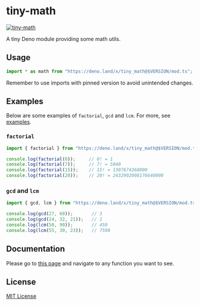 # tiny-math
[![tiny-math](https://shield.deno.dev/x/tiny_math)](https://deno.land/x/tiny_math)

A tiny Deno module providing some math utils.

## Usage

```ts
import * as math from "https://deno.land/x/tiny_math@$VERSION/mod.ts";
```

Remember to use imports with pinned version to avoid unintended changes.

## Examples

Below are some examples of `factorial`, `gcd` and `lcm`. For more, see [examples](./examples/).

### `factorial`

```ts
import { factorial } from "https://deno.land/x/tiny_math@$VERSION/mod.ts";

console.log(factorial(0));     // 0! = 1
console.log(factorial(7));     // 7! = 5040
console.log(factorial(15));    // 15! = 1307674368000
console.log(factorial(20));    // 20! = 2432902008176640000
```

### `gcd` and `lcm`

```ts
import { gcd, lcm } from "https://deno.land/x/tiny_math@$VERSION/mod.ts";

console.log(gcd(27, 60));       // 3
console.log(gcd(24, 32, 21));   // 1
console.log(lcm(50, 90));       // 450
console.log(lcm(55, 30, 23));   // 7590
```

## Documentation

Please go to [this page](https://deno.land/x/tiny_math?doc) and navigate to any function you want to see.

## License

[MIT License](./LICENSE)
